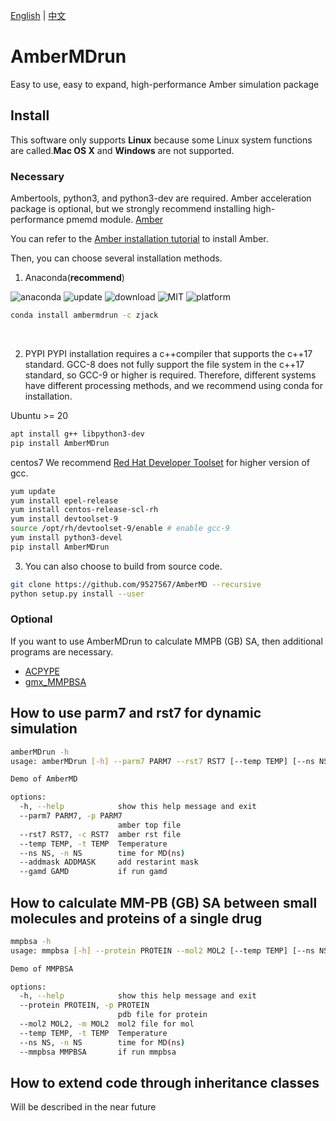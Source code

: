 
 [English](README.md) | [中文](README.zh.md) 

# AmberMDrun 
Easy to use, easy to expand, high-performance Amber simulation package
## Install
This software only supports **Linux** because some Linux system functions are called.**Mac OS X** and **Windows** are not supported.
### Necessary
Ambertools, python3, and python3-dev are required. Amber acceleration package is optional, but we strongly recommend installing high-performance pmemd module. [Amber](https://ambermd.org/)

You can refer to the [Amber installation tutorial](https://ambermd.org/Installation.php) to install Amber.

Then, you can choose several installation methods.

1. Anaconda(**recommend**)

![anaconda](https://anaconda.org/zjack/ambermdrun/badges/version.svg)
![update](https://anaconda.org/zjack/ambermdrun/badges/latest_release_date.svg)
![download](https://anaconda.org/zjack/ambermdrun/badges/downloads.svg)
![MIT](https://anaconda.org/zjack/ambermdrun/badges/license.svg)
![platform](https://anaconda.org/zjack/ambermdrun/badges/platforms.svg)
~~~bash
conda install ambermdrun -c zjack
~~~
<br>

2. PYPI
PYPI installation requires a c++compiler that supports the c++17 standard.
GCC-8 does not fully support the file system in the c++17 standard, so GCC-9 or higher is required. Therefore, different systems have different processing methods, and we recommend using conda for installation.

Ubuntu >= 20
~~~bash
apt install g++ libpython3-dev
pip install AmberMDrun
~~~
 centos7
 We recommend [Red Hat Developer Toolset](https://access.redhat.com/documentation/en-us/red_hat_developer_toolset/9) for higher version of gcc.
~~~bash
yum update
yum install epel-release
yum install centos-release-scl-rh
yum install devtoolset-9
source /opt/rh/devtoolset-9/enable # enable gcc-9
yum install python3-devel
pip install AmberMDrun
~~~
3. You can also choose to build from source code.
~~~bash
git clone https://github.com/9527567/AmberMD --recursive
python setup.py install --user
~~~
### Optional
If you want to use AmberMDrun to calculate MMPB (GB) SA, then additional programs are necessary.

- [ACPYPE](https://github.com/alanwilter/acpype)
- [gmx_MMPBSA](https://github.com/Valdes-Tresanco-MS/gmx_MMPBSA)
## How to use parm7 and rst7 for dynamic simulation
~~~bash
amberMDrun -h
usage: amberMDrun [-h] --parm7 PARM7 --rst7 RST7 [--temp TEMP] [--ns NS] [--addmask ADDMASK] [--gamd GAMD]

Demo of AmberMD

options:
  -h, --help            show this help message and exit
  --parm7 PARM7, -p PARM7
                        amber top file
  --rst7 RST7, -c RST7  amber rst file
  --temp TEMP, -t TEMP  Temperature
  --ns NS, -n NS        time for MD(ns)
  --addmask ADDMASK     add restarint mask
  --gamd GAMD           if run gamd
~~~
## How to calculate MM-PB (GB) SA between small molecules and proteins of a single drug

~~~bash
mmpbsa -h
usage: mmpbsa [-h] --protein PROTEIN --mol2 MOL2 [--temp TEMP] [--ns NS] [--mmpbsa MMPBSA]

Demo of MMPBSA

options:
  -h, --help            show this help message and exit
  --protein PROTEIN, -p PROTEIN
                        pdb file for protein
  --mol2 MOL2, -m MOL2  mol2 file for mol
  --temp TEMP, -t TEMP  Temperature
  --ns NS, -n NS        time for MD(ns)
  --mmpbsa MMPBSA       if run mmpbsa
~~~
## How to extend code through inheritance classes
Will be described in the near future

